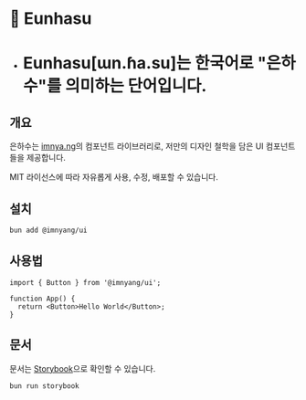 # 🌌 Eunhasu

- # Eunhasu[ɯn.ɦa.su]는 한국어로 "은하수"를 의미하는 단어입니다.

## 개요

은하수는 [imnya.ng](https://imnya.ng)의 컴포넌트 라이브러리로, 저만의 디자인 철학을 담은 UI 컴포넌트들을 제공합니다.

MIT 라이선스에 따라 자유롭게 사용, 수정, 배포할 수 있습니다.

## 설치

```bash
bun add @imnyang/ui
```

## 사용법

```tsx
import { Button } from '@imnyang/ui';

function App() {
  return <Button>Hello World</Button>;
}
```

## 문서
문서는 [Storybook](https://storybook.js.org/)으로 확인할 수 있습니다.

```bash
bun run storybook
```